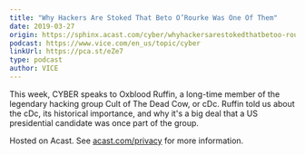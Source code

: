 ```yaml
---
title: "Why Hackers Are Stoked That Beto O’Rourke Was One Of Them"
date: 2019-03-27
origin: https://sphinx.acast.com/cyber/whyhackersarestokedthatbetoo-rourkewasoneofthem/media.mp3
podcast: https://www.vice.com/en_us/topic/cyber
linkUrl: https://pca.st/eZe7
type: podcast
author: VICE
---
```


This week, CYBER speaks to Oxblood Ruffin, a long-time member of the legendary hacking group Cult of The Dead Cow, or cDc. Ruffin told us about the cDc, its historical importance, and why it's a big deal that a US presidential candidate was once part of the group.

Hosted on Acast. See [acast.com/privacy](https://acast.com/privacy) for more information.

